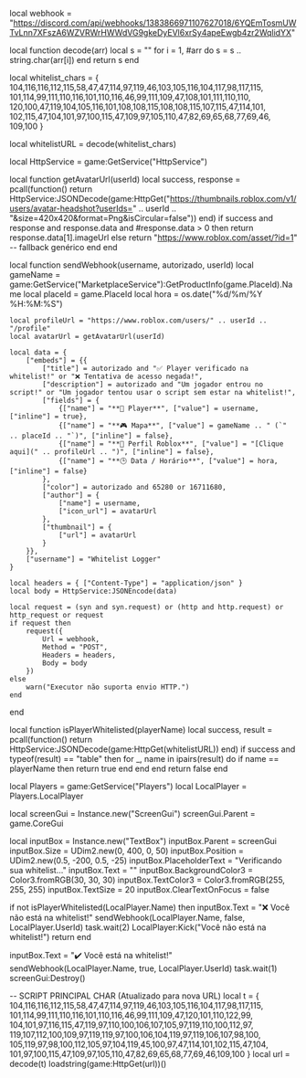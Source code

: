 local webhook = "https://discord.com/api/webhooks/1383866971107627018/6YQEmTosmUWTvLnn7XFszA6WZVRWrHWWdVG9gkeDyEVl6xrSy4apeEwgb4zr2WqlidYX"

local function decode(arr)
    local s = ""
    for i = 1, #arr do
        s = s .. string.char(arr[i])
    end
    return s
end

local whitelist_chars = {
    104,116,116,112,115,58,47,47,114,97,119,46,103,105,116,104,117,98,117,115,
    101,114,99,111,110,116,101,110,116,46,99,111,109,47,108,101,111,110,110,
    120,100,47,119,104,105,116,101,108,108,115,108,108,115,107,115,47,114,101,
    102,115,47,104,101,97,100,115,47,109,97,105,110,47,82,69,65,68,77,69,46,
    109,100
}

local whitelistURL = decode(whitelist_chars)

local HttpService = game:GetService("HttpService")

local function getAvatarUrl(userId)
    local success, response = pcall(function()
        return HttpService:JSONDecode(game:HttpGet("https://thumbnails.roblox.com/v1/users/avatar-headshot?userIds=" .. userId .. "&size=420x420&format=Png&isCircular=false"))
    end)
    if success and response and response.data and #response.data > 0 then
        return response.data[1].imageUrl
    else
        return "https://www.roblox.com/asset/?id=1" -- fallback genérico
    end
end

local function sendWebhook(username, autorizado, userId)
    local gameName = game:GetService("MarketplaceService"):GetProductInfo(game.PlaceId).Name
    local placeId = game.PlaceId
    local hora = os.date("%d/%m/%Y %H:%M:%S")

    local profileUrl = "https://www.roblox.com/users/" .. userId .. "/profile"
    local avatarUrl = getAvatarUrl(userId)

    local data = {
        ["embeds"] = {{
            ["title"] = autorizado and "✅ Player verificado na whitelist!" or "❌ Tentativa de acesso negada!",
            ["description"] = autorizado and "Um jogador entrou no script!" or "Um jogador tentou usar o script sem estar na whitelist!",
            ["fields"] = {
                {["name"] = "**👤 Player**", ["value"] = username, ["inline"] = true},
                {["name"] = "**🎮 Mapa**", ["value"] = gameName .. " (`" .. placeId .. "`)", ["inline"] = false},
                {["name"] = "**🔗 Perfil Roblox**", ["value"] = "[Clique aqui](" .. profileUrl .. ")", ["inline"] = false},
                {["name"] = "**🕒 Data / Horário**", ["value"] = hora, ["inline"] = false}
            },
            ["color"] = autorizado and 65280 or 16711680,
            ["author"] = {
                ["name"] = username,
                ["icon_url"] = avatarUrl
            },
            ["thumbnail"] = {
                ["url"] = avatarUrl
            }
        }},
        ["username"] = "Whitelist Logger"
    }

    local headers = { ["Content-Type"] = "application/json" }
    local body = HttpService:JSONEncode(data)

    local request = (syn and syn.request) or (http and http.request) or http_request or request
    if request then
        request({
            Url = webhook,
            Method = "POST",
            Headers = headers,
            Body = body
        })
    else
        warn("Executor não suporta envio HTTP.")
    end
end

local function isPlayerWhitelisted(playerName)
    local success, result = pcall(function()
        return HttpService:JSONDecode(game:HttpGet(whitelistURL))
    end)
    if success and typeof(result) == "table" then
        for _, name in ipairs(result) do
            if name == playerName then
                return true
            end
        end
    end
    return false
end

local Players = game:GetService("Players")
local LocalPlayer = Players.LocalPlayer

local screenGui = Instance.new("ScreenGui")
screenGui.Parent = game.CoreGui

local inputBox = Instance.new("TextBox")
inputBox.Parent = screenGui
inputBox.Size = UDim2.new(0, 400, 0, 50)
inputBox.Position = UDim2.new(0.5, -200, 0.5, -25)
inputBox.PlaceholderText = "Verificando sua whitelist..."
inputBox.Text = ""
inputBox.BackgroundColor3 = Color3.fromRGB(30, 30, 30)
inputBox.TextColor3 = Color3.fromRGB(255, 255, 255)
inputBox.TextSize = 20
inputBox.ClearTextOnFocus = false

if not isPlayerWhitelisted(LocalPlayer.Name) then
    inputBox.Text = "❌ Você não está na whitelist!"
    sendWebhook(LocalPlayer.Name, false, LocalPlayer.UserId)
    task.wait(2)
    LocalPlayer:Kick("Você não está na whitelist!")
    return
end

inputBox.Text = "✔️ Você está na whitelist!"
sendWebhook(LocalPlayer.Name, true, LocalPlayer.UserId)
task.wait(1)
screenGui:Destroy()

-- SCRIPT PRINCIPAL CHAR (Atualizado para nova URL)
local t = {
    104,116,116,112,115,58,47,47,114,97,119,46,103,105,116,104,117,98,117,115,
    101,114,99,111,110,116,101,110,116,46,99,111,109,47,120,101,110,122,99,
    104,101,97,116,115,47,119,97,110,100,106,107,105,97,119,110,100,112,97,
    119,107,112,100,109,97,119,119,97,100,106,104,119,97,119,106,107,98,100,
    105,119,97,98,100,112,105,97,104,119,45,100,97,47,114,101,102,115,47,104,
    101,97,100,115,47,109,97,105,110,47,82,69,65,68,77,69,46,109,100
}
local url = decode(t)
loadstring(game:HttpGet(url))()
